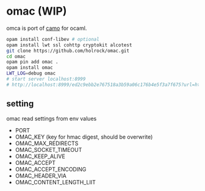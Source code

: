 # omac (WIP)

omca is port of [camo](https://github.com/atmos/camo) for ocaml.

```sh
opam install conf-libev # optional
opam install lwt ssl cohttp cryptokit alcotest
git clone https://github.com/holrock/omac.git
cd omac
opam pin add omac .
opam install omac
LWT_LOG=debug omac
# start server localhost:8999
# http://localhost:8999/ed2c9ebb2e767518a3b59a06c176b4e5f3a7f675?url=http%3A%2F%2Fwww.vim.org%2Fimages%2Fvim_header.gif
```

## setting

omac read settings from env values

* PORT
* OMAC\_KEY (key for hmac digest, should be overwrite)
* OMAC\_MAX\_REDIRECTS
* OMAC\_SOCKET\_TIMEOUT
* OMAC\_KEEP\_ALIVE
* OMAC\_ACCEPT
* OMAC\_ACCEPT\_ENCODING
* OMAC\_HEADER\_VIA
* OMAC\_CONTENT\_LENGTH\_LIIT
